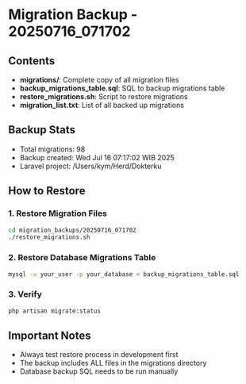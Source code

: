 # Migration Backup - 20250716_071702

## Contents
- **migrations/**: Complete copy of all migration files
- **backup_migrations_table.sql**: SQL to backup migrations table
- **restore_migrations.sh**: Script to restore migrations
- **migration_list.txt**: List of all backed up migrations

## Backup Stats
- Total migrations:       98
- Backup created: Wed Jul 16 07:17:02 WIB 2025
- Laravel project: /Users/kym/Herd/Dokterku

## How to Restore

### 1. Restore Migration Files
```bash
cd migration_backups/20250716_071702
./restore_migrations.sh
```

### 2. Restore Database Migrations Table
```bash
mysql -u your_user -p your_database < backup_migrations_table.sql
```

### 3. Verify
```bash
php artisan migrate:status
```

## Important Notes
- Always test restore process in development first
- The backup includes ALL files in the migrations directory
- Database backup SQL needs to be run manually
